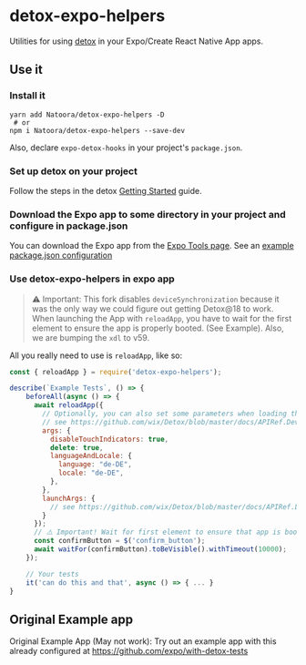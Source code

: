 # detox-expo-helpers

Utilities for using [detox](http://github.com/wix/detox) in your Expo/Create React Native App apps.

## Use it

### Install it

```
yarn add Natoora/detox-expo-helpers -D
 # or
npm i Natoora/detox-expo-helpers --save-dev
```

Also, declare `expo-detox-hooks` in your project's `package.json`.

### Set up detox on your project

Follow the steps in the detox [Getting Started](https://github.com/wix/detox/blob/master/docs/Introduction.GettingStarted.md) guide.

### Download the Expo app to some directory in your project and configure in package.json

You can download the Expo app from the [Expo Tools page](https://expo.io/tools). See an [example package.json configuration](https://github.com/expo/with-detox-tests/blob/033020b165452d641f512a9b1a8a291632ce8e8f/package.json#L21-L29)

### Use detox-expo-helpers in expo app

> ⚠️ Important: This fork disables `deviceSynchronization` because it was the only way we could figure out getting Detox@18 to work. When launching the App with `reloadApp`, you have to wait for the first element to ensure the app is properly booted. (See Example). Also, we are bumping the `xdl` to v59.

All you really need to use is `reloadApp`, like so:

```js
const { reloadApp } = require('detox-expo-helpers');

describe(`Example Tests`, () => {
    beforeAll(async () => {
      await reloadApp({
        // Optionally, you can also set some parameters when loading the app
        // see https://github.com/wix/Detox/blob/master/docs/APIRef.DeviceObjectAPI.md
        args: {
          disableTouchIndicators: true,
          delete: true,
          languageAndLocale: {
            language: "de-DE",
            locale: "de-DE",
          },
        },
        launchArgs: {
          // see https://github.com/wix/Detox/blob/master/docs/APIRef.LaunchArgs.md
        }
      });
      // ⚠️ Important! Wait for first element to ensure that app is booted
      const confirmButton = $('confirm_button');
      await waitFor(confirmButton).toBeVisible().withTimeout(10000);
    });

    // Your tests
    it('can do this and that', async () => { ... }
}
```

## Original Example app

Original Example App (May not work):
Try out an example app with this already configured at https://github.com/expo/with-detox-tests

